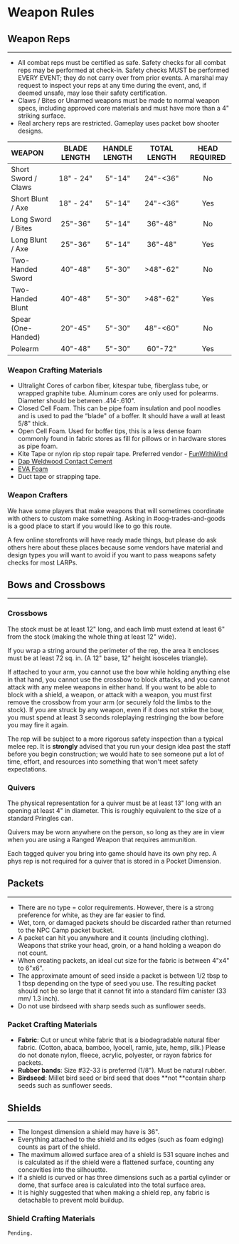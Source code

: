 # Weapon Rules

## Weapon Reps

---
* All combat reps must be certified as safe. Safety checks for all combat reps may be performed at check-in.  Safety checks MUST be performed EVERY EVENT; they do not carry over from prior events.  A marshal may request to inspect your reps at any time during the event, and, if deemed unsafe, may lose their safety certification.
* Claws / Bites or Unarmed weapons must be made to normal weapon specs, including approved core materials and must have more than a 4" striking surface.
* Real archery reps are restricted.  Gameplay uses packet bow shooter designs.


| WEAPON              | BLADE LENGTH | HANDLE LENGTH | TOTAL LENGTH | HEAD REQUIRED |
|:--------------------|:------------:|:-------------:|:------------:|:-------------:|
| Short Sword / Claws |  18" - 24"   |    5"-14"     |   24"-<36"   |      No       |
| Short Blunt / Axe   |  18" - 24"   |    5"-14"     |   24"-<36"   |      Yes      |
| Long Sword / Bites  |   25"-36"    |    5"-14"     |   36"-48"    |      No       |
| Long Blunt / Axe    |   25"-36"    |    5"-14"     |   36"-48"    |      Yes      |
| Two-Handed Sword    |   40"-48"    |    5"-30"     |   >48"-62"   |      No       |
| Two-Handed Blunt    |   40"-48"    |    5"-30"     |   >48"-62"   |      Yes      |
| Spear (One-Handed)  |   20"-45"    |    5"-30"     |   48"-<60"   |      No       |
| Polearm             |   40"-48"    |    5"-30"     |   60"-72"    |      Yes      |


### Weapon Crafting Materials
* Ultralight Cores of carbon fiber, kitespar tube, fiberglass tube, or wrapped graphite tube.  Aluminum cores are only used for polearms.  Diameter should be between .414-.610".
* Closed Cell Foam.  This can be pipe foam insulation and pool noodles and is used to pad the “blade" of a boffer.  It should have a wall at least 5/8" thick.
* Open Cell Foam.  Used for boffer tips, this is a less dense foam commonly found in fabric stores as fill for pillows or in hardware stores as pipe foam.
* Kite Tape or nylon rip stop repair tape.  Preferred vendor - [FunWithWind](https://funwithwind.com/store/ListCategoriesAndProducts2.asp?idCategory=186&idparent=171)
* [Dap Weldwood Contact Cement](https://www.amazon.com/00271-Weldwood-Original-Contact-Cement/dp/B0006MXRY8/ref=pd_di_sccai_2?pd_rd_w=gdI93&pf_rd_p=c9443270-b914-4430-a90b-72e3e7e784e0&pf_rd_r=NXDNHRFGZV673SHKBQWS&pd_rd_r=377eca45-f83c-4a21-a00f-3b4859ff9ab9&pd_rd_wg=MvJFD&pd_rd_i=B0006MXRY8&psc=1)
* [EVA Foam](https://www.foambymail.com/XPE2/cross-linked-polyethylene-foam-2lb.html)
* Duct tape or strapping tape.

### Weapon Crafters
We have some players that make weapons that will sometimes coordinate with others to custom make something.  Asking in \#oog-trades-and-goods is a good place to start if you would like to go this route.

A few online storefronts will have ready made things, but please do ask others here about these places because some vendors have material and design types you will want to avoid if you want to pass weapons safety checks for most LARPs. 

## Bows and Crossbows

---
### Crossbows
The stock must be at least 12" long, and each limb must extend at least 6" from the stock (making the whole thing at least 12" wide).

If you wrap a string around the perimeter of the rep, the area it encloses must be at least 72 sq. in. (A 12" base, 12" height isosceles triangle).

If attached to your arm, you cannot use the bow while holding anything else in that hand, you cannot use the crossbow to block attacks, and you cannot attack with any melee weapons in either hand. If you want to be able to block with a shield, a weapon, or attack with a weapon, you must first remove the crossbow from your arm (or securely fold the limbs to the stock). If you are struck by any weapon, even if it does not strike the bow, you must spend at least 3 seconds roleplaying restringing the bow before you may fire it again.

The rep will be subject to a more rigorous safety inspection than a typical melee rep. It is **strongly** advised that you run your design idea past the staff before you begin construction; we would hate to see someone put a lot of time, effort, and resources into something that won't meet safety expectations.

### Quivers
The physical representation for a quiver must be at least 13" long with an opening at least 4" in diameter.  This is roughly equivalent to the size of a standard Pringles can.

Quivers may be worn anywhere on the person, so long as they are in view when you are using a Ranged Weapon that requires ammunition.

Each tagged quiver you bring into game should have its own phy rep.  A phys rep is not required for a quiver that is stored in a Pocket Dimension.

## Packets

---
* There are no type = color requirements.  However, there is a strong preference for white, as they are far easier to find.
* Wet, torn, or damaged packets should be discarded rather than returned to the NPC Camp packet bucket.
* A packet can hit you anywhere and it counts (including clothing). Weapons that strike your head, groin, or a hand holding a weapon do not count.
* When creating packets, an ideal cut size for the fabric is between 4"x4" to 6"x6".
* The approximate amount of seed inside a packet is between 1/2 tbsp to 1 tbsp depending on the type of seed you use.  The resulting packet should not be so large that it cannot fit into a standard film canister (33 mm/ 1.3 inch).
* Do not use birdseed with sharp seeds such as sunflower seeds.

### Packet Crafting Materials
* **Fabric**: Cut or uncut white fabric that is a biodegradable natural fiber fabric. (Cotton, abaca, bamboo, lyocell, ramie, jute, hemp, silk.)  Please do not donate nylon, fleece, acrylic, polyester, or rayon fabrics for packets.
* **Rubber bands**: Size #32-33 is preferred (1/8"). Must be natural rubber.
* **Birdseed**: Millet bird seed or bird seed that does **not **contain sharp seeds such as sunflower seeds.


## Shields

---
* The longest dimension a shield may have is 36".
* Everything attached to the shield and its edges (such as foam edging) counts as part of the shield.
* The maximum allowed surface area of a shield is 531 square inches and is calculated as if the shield were a flattened surface, counting any concavities into the silhouette.
* If a shield is curved or has three dimensions such as a partial cylinder or dome, that surface area is calculated into the total surface area.
* It is highly suggested that when making a shield rep, any fabric is detachable to prevent mold buildup.

### Shield Crafting Materials
    Pending.